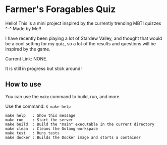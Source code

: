 # Farmer's Foragables Quiz
Hello!
This is a mini project inspired by the currently trending MBTI quizzes ^-^
Made by Me!!

I have recently been playing a lot of Stardew Valley, and thought that would be a cool setting for my quiz, so a lot of the results and questions will be inspired by the game.

Current Link: NONE.

It is still in progress but stick around!

## How to use

You can use the `make` command to build, run, and more.

Use the command:
`$ make help`

```
make help   : Show this message
make run    : Start the server
make build  : Build the "main" executable in the current directory
make clean  : Cleans the Golang workspace
make test   : Runs tests
make docker : Builds the Docker image and starts a container
```